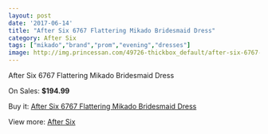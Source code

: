 ```yaml
---
layout: post
date: '2017-06-14'
title: "After Six 6767 Flattering Mikado Bridesmaid Dress"
category: After Six
tags: ["mikado","brand","prom","evening","dresses"]
image: http://img.princessan.com/49726-thickbox_default/after-six-6767-flattering-mikado-bridesmaid-dress.jpg
---
```

After Six 6767 Flattering Mikado Bridesmaid Dress

On Sales: **$194.99**
<a href="https://www.princessan.com/en/after-six/22426-after-six-6767-flattering-mikado-bridesmaid-dress.html"><amp-img layout="responsive" width="600" height="600" src="//img.princessan.com/49726-thickbox_default/after-six-6767-flattering-mikado-bridesmaid-dress.jpg" alt="After Six 6767 Flattering Mikado Bridesmaid Dress 0" /></a>
<a href="https://www.princessan.com/en/after-six/22426-after-six-6767-flattering-mikado-bridesmaid-dress.html"><amp-img layout="responsive" width="600" height="600" src="//img.princessan.com/49727-thickbox_default/after-six-6767-flattering-mikado-bridesmaid-dress.jpg" alt="After Six 6767 Flattering Mikado Bridesmaid Dress 1" /></a>

Buy it: [After Six 6767 Flattering Mikado Bridesmaid Dress](https://www.princessan.com/en/after-six/22426-after-six-6767-flattering-mikado-bridesmaid-dress.html "After Six 6767 Flattering Mikado Bridesmaid Dress")

View more: [After Six](https://www.princessan.com/en/189-after-six "After Six")